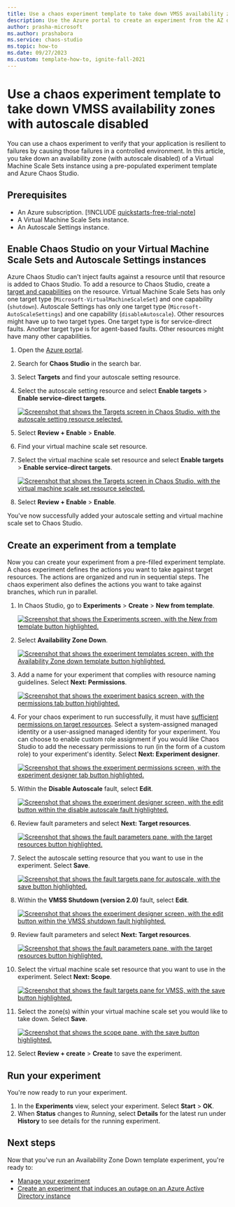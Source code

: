 ```yaml
---
title: Use a chaos experiment template to take down VMSS availability zones with autoscale disabled
description: Use the Azure portal to create an experiment from the AZ down experiment template.
author: prasha-microsoft 
ms.author: prashabora
ms.service: chaos-studio
ms.topic: how-to
ms.date: 09/27/2023
ms.custom: template-how-to, ignite-fall-2021
---
```


# Use a chaos experiment template to take down VMSS availability zones with autoscale disabled

You can use a chaos experiment to verify that your application is resilient to failures by causing those failures in a controlled environment. In this article, you take down an availability zone (with autoscale disabled) of a Virtual Machine Scale Sets instance using a pre-populated experiment template and Azure Chaos Studio.

## Prerequisites

- An Azure subscription. [!INCLUDE [quickstarts-free-trial-note](../../includes/quickstarts-free-trial-note.md)]
- A Virtual Machine Scale Sets instance.
- An Autoscale Settings instance.

## Enable Chaos Studio on your Virtual Machine Scale Sets and Autoscale Settings instances

Azure Chaos Studio can't inject faults against a resource until that resource is added to Chaos Studio. To add a resource to Chaos Studio, create a [target and capabilities](chaos-studio-targets-capabilities.md) on the resource. Virtual Machine Scale Sets has only one target type (`Microsoft-VirtualMachineScaleSet`) and one capability (`shutdown`). Autoscale Settings has only one target type (`Microsoft-AutoScaleSettings`) and one capability (`disableAutoscale`). Other resources might have up to two target types. One target type is for service-direct faults. Another target type is for agent-based faults. Other resources might have many other capabilities.

1. Open the [Azure portal](https://portal.azure.com).
1. Search for **Chaos Studio** in the search bar.
1. Select **Targets** and find your autoscale setting resource.
1. Select the autoscale setting resource and select **Enable targets** > **Enable service-direct targets**.

      [![Screenshot that shows the Targets screen in Chaos Studio, with the autoscale setting resource selected.](images/templates-azdowntargetenableone.png) ](images/templates-azdowntargetenableone.png#lightbox)
1. Select **Review + Enable** > **Enable**.
1. Find your virtual machine scale set resource.
1. Select the virtual machine scale set resource and select **Enable targets** > **Enable service-direct targets**.

      [![Screenshot that shows the Targets screen in Chaos Studio, with the virtual machine scale set resource selected.](images/templates-azdowntargetenabletwo.png) ](images/templates-azdowntargetenabletwo.png#lightbox)
1. Select **Review + Enable** > **Enable**.

You've now successfully added your autoscale setting and virtual machine scale set to Chaos Studio.

## Create an experiment from a template

Now you can create your experiment from a pre-filled experiment template. A chaos experiment defines the actions you want to take against target resources. The actions are organized and run in sequential steps. The chaos experiment also defines the actions you want to take against branches, which run in parallel.

1. In Chaos Studio, go to **Experiments** > **Create** > **New from template**.

   [![Screenshot that shows the Experiments screen, with the New from template button highlighted.](images/tutorial-aad-outage-create.png)](images/tutorial-aad-outage-create.png#lightbox)
1. Select **Availability Zone Down**.

   [![Screenshot that shows the experiment templates screen, with the Availability Zone down template button highlighted.](images/templates-azdownselection.png)](images/templates-azdownselection.png#lightbox)
1. Add a name for your experiment that complies with resource naming guidelines. Select **Next: Permissions**.

   [![Screenshot that shows the experiment basics screen, with the permissions tab button highlighted.](images/templates-azdownbasics.png)](images/templates-azdownbasics.png#lightbox)
1. For your chaos experiment to run successfully, it must have [sufficient permissions on target resources](chaos-studio-permissions-security.md). Select a system-assigned managed identity or a user-assigned managed identity for your experiment. You can choose to enable custom role assignment if you would like Chaos Studio to add the necessary permissions to run (in the form of a custom role) to your experiment's identity. Select **Next: Experiment designer**.

   [![Screenshot that shows the experiment permissions screen, with the experiment designer tab button highlighted.](images/templates-azdownpermspage.png)](images/templates-azdownpermspage.png#lightbox)
1. Within the **Disable Autoscale** fault, select **Edit**.

   [![Screenshot that shows the experiment designer screen, with the edit button within the disable autoscale fault highlighted.](images/templates-azdownfaultoneedit.png)](images/templates-azdownfaultoneedit.png#lightbox)
1. Review fault parameters and select **Next: Target resources**.

   [![Screenshot that shows the fault parameters pane, with the target resources button highlighted.](images/templates-azdownfaultonedetails.png)](images/templates-azdownfaultonedetails.png#lightbox)
1. Select the autoscale setting resource that you want to use in the experiment. Select **Save**.

   [![Screenshot that shows the fault targets pane for autoscale, with the save button highlighted.](images/templates-azdownfaultonetarget.png)](images/templates-azdownfaultonetarget.png#lightbox)
1. Within the **VMSS Shutdown (version 2.0)** fault, select **Edit**.

   [![Screenshot that shows the experiment designer screen, with the edit button within the VMSS shutdown fault highlighted.](images/templates-azdownfaulttwoedit.png)](images/templates-azdownfaulttwoedit.png#lightbox)
1. Review fault parameters and select **Next: Target resources**.

   [![Screenshot that shows the fault parameters pane, with the target resources button highlighted.](images/templates-azdownfaultonedetails.png)](images/templates-azdownfaultonedetails.png#lightbox)
1. Select the virtual machine scale set resource that you want to use in the experiment. Select **Next: Scope**.

   [![Screenshot that shows the fault targets pane for VMSS, with the save button highlighted.](images/templates-azdownfaulttwotarget.png)](images/templates-azdownfaulttwotarget.png#lightbox)
1. Select the zone(s) within your virtual machine scale set you would like to take down. Select **Save**.

   [![Screenshot that shows the scope pane, with the save button highlighted.](images/templates-az-down-scope.png)](images/templates-az-down-scope.png#lightbox)
1. Select **Review + create** > **Create** to save the experiment.

## Run your experiment
You're now ready to run your experiment.

1. In the **Experiments** view, select your experiment. Select **Start** > **OK**.
1. When **Status** changes to *Running*, select **Details** for the latest run under **History** to see details for the running experiment.

## Next steps
Now that you've run an Availability Zone Down template experiment, you're ready to:
- [Manage your experiment](chaos-studio-run-experiment.md)
- [Create an experiment that induces an outage on an Azure Active Directory instance](chaos-studio-tutorial-aad-outage-portal.md)

